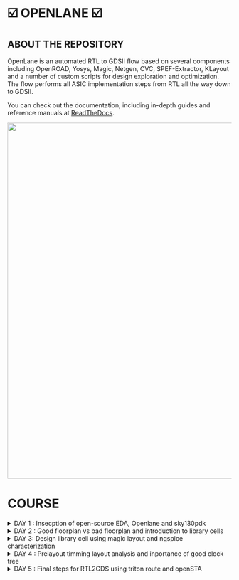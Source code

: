 # ☑️ OPENLANE ☑️

## ABOUT THE REPOSITORY
OpenLane is an automated RTL to GDSII flow based on several components including OpenROAD, Yosys, Magic, Netgen, CVC, SPEF-Extractor, KLayout and a number of custom scripts for design exploration and optimization. The flow performs all ASIC implementation steps from RTL all the way down to GDSII.

You can check out the documentation, including in-depth guides and reference manuals at [ReadTheDocs](https://openlane.readthedocs.io/).


<img src="https://github.com/Vinodkumar8318/Pes_Openlane_work/assets/142583979/b7591af9-cd28-4e59-abd4-c6a487935097" width=800 >


 # COURSE 
<details>
<summary> DAY 1 : Insecption of open-source EDA, Openlane and sky130pdk  </summary>
<br>

# 1) Introduction to QFN-48 Package,chip,pads,core,die,and IP's and Introduction to RISC-V

- Generally an Aurdino board or an FPGA board consists of an chip or processor inside it.
- The internal veiw of chip will be as below

![image](https://github.com/Vinodkumar8318/Pes_Openlane_work/assets/142583979/e360670e-f8d1-4ad0-89c5-5610e73a73e6)


![image](https://github.com/Vinodkumar8318/Pes_Openlane_work/assets/142583979/903374bb-7f68-429a-868f-f87c228b0d3c)


RISC-V is an open standard instruction set architecture based on established reduced instruction set computer principles. Unlike most other ISA designs, RISC-V is provided under royalty-free open-source licenses. 


![image](https://github.com/Vinodkumar8318/Pes_Openlane_work/assets/142583979/f911d452-d9a4-4226-976b-342f1c638536)





# 2) SOC Design and OpenLANE

## a) Components of open-source digital asic design**
 - Digital ASIC design, It mainly consists of
   - RTL IP's
   - EDA Tools
   - PDK Data

![image](https://github.com/Vinodkumar8318/Pes_Openlane_work/assets/142583979/aa667615-e543-40ba-adbd-77f215cb9ccf)
      

  - Open source digital ASIC design

![image](https://github.com/Vinodkumar8318/Pes_Openlane_work/assets/142583979/e8cdc897-6abe-422d-9e22-77ebbcf20177)

- What is PDK..?
  - Process Design Kit (PDK) Collection of files used to model a fabrication process for the EDA tools used to design an IC.
      - Process design rules : DRC,LVX,PEX
      - Device models
      - Digital standard cell Libraries
      - I/O libraries


 
## b) Simplified RTL2GDS Flow**

![image](https://github.com/Vinodkumar8318/Pes_Openlane_work/assets/142583979/3009c334-659e-4d09-89da-0314b20ba1db)

         1. Synthesis
         2. Floor planning and Power planning
         3. Placement 
         4. Clock tree synthsis (CTS)
         5. Routing 
         6. Sign off



## c) Introduction to Openlane ans strivechipsets**

   #### OPENLANE was started as an open-souce flow for a true Open source Tape-out experiment,
   #### STRIVES is a family of open everything socs.

   ![image](https://github.com/Vinodkumar8318/Pes_Openlane_work/assets/142583979/112a893f-0072-4018-88fa-10d6b07258ce)


   #### Goal of Openlane asic flow is :
    - Produce a clean GDSII with no humaninterventions
         - CLEAN means 
                - No LVS voilations
                - No DRC voilations
                - Timming voilations

    - Open Lane is tunned for the skywater 130nm open PDK .
    - Open lane is containerzied which means
                - Functional out of the box 
                - Instruction to built and run natevly with flow
    - Open lane has two mode of operation 
                - Atonomous 
                - Interative


## d) Introduction to Openlane Detailed ASIC flow design


   ![image](https://github.com/Vinodkumar8318/Pes_Openlane_work/assets/142583979/2d90d2e2-ba8a-48e9-bca7-b22d68195acc)

   
Here's a detailed ASIC design flow using OpenLane and the associated tools and software:

**1. Synthesis:** RTL code is synthesized into a gate-level netlist, optimizing for area, power, and timing.
   - **Tools/Software**: 
     - Yosys for synthesis.
     - ABC (A System for Sequential Synthesis and Verification) for technology mapping.
     - Cell libraries specific to the target process.
     - Yosys

       
**2. Floorplanning:** Define the chip's area and arrangement of major functional blocks.
   - **Tools/Software**: 
     - OpenROAD's TritonRoute for global placement.
     - Magic for floorplan visualization.
     - Chip floor planning - Partinioning the chip die between different system building blocks and place the I/O pads.
     - Macro floor planning - Dimensions, Pin locations, rows defination.
     - Power planning - It is typically assigned with multiple VDD and VSS (Power straps, Power pads, Power rings)
    
       
**3. Placement:** Position individual gates and standard cells optimally within the predefined areas.
   - **Tools/Software**: 
     - RePLace (REctangle PLACEr) for placement.
     - Magic for placement visualization.
     - Placement is usually done in 2 steps
              - Global placement
              - Detailed placement

       
**4. Clock Tree Synthesis:** Design a clock distribution network to ensure synchronous clock signals.
   - **Tools/Software**: 
     - OpenROAD's TritonCTS for clock tree synthesis.
    
     
**5. Routing:** Establish interconnections while adhering to design rules, optimizing for signal integrity and timing.
   - **Tools/Software**: 
     - FastRoute for global and detailed routing.
     - Magic for routing visualization.


**6. Design Rule Checking (DRC):**  Verify that the layout complies with manufacturing design rules.
   - **Tools/Software**: 
     - Magic for initial DRC checks.
     - OpenROAD's TritonRoute for DRC repair.


**7. Layout Versus Schematic (LVS) Verification:** Confirm that the physical layout matches the intended functionality described at the RTL level.
   - **Tools/Software**: 
     - Netgen for LVS checks.


**8. Parasitic Extraction:** Extract parasitic capacitance and resistance values from the layout for accurate timing analysis.
   - **Tools/Software**: 
     - QFlow's SPEF extraction tool for parasitic extraction.


**9. Static Timing Analysis (STA):** Analyze timing paths to ensure setup and hold time constraints are met.
    - **Tools/Software**: 
      - OpenSTA for static timing analysis.


**10. Physical Verification:** Perform a series of checks including DRC, LVS, and electrical rule checks (ERC).
    - **Tools/Software**: 
      - Magic for DRC and LVS checks.
      - Netgen for ERC checks.


**11. GDS2 Generation:** Convert the final layout data into GDS2 format for fabrication.
    - **Tools/Software**: 
      - Magic for GDS2 generation.Here's a detailed ASIC design flow using OpenLane and the associated tools and software:



#### Synthis exporation
![image](https://github.com/Vinodkumar8318/Pes_Openlane_work/assets/142583979/cebdad09-b756-41b7-978a-5207cda487f2)


#### Design exploration
  ![image](https://github.com/Vinodkumar8318/Pes_Openlane_work/assets/142583979/7d1b82d0-c25e-499d-a499-b265da46197a)


# 3) Open- Source EDA tools

#### Openlane Directory structure in detail

   - cd Desktop/
   - cd home/tools/
   - cd openlane_working_dir/
   - ls
   - cd openlane
   - docker
   - ./flow.tcl -interactive

![image](https://github.com/Vinodkumar8318/Pes_Openlane_work/assets/142583979/c888176e-1f70-442f-9cf7-84e865898911)


#### Design Preparation step

    - in openlane directory
    - package require openlane 0.9
    - prep -design picorv32a

![image](https://github.com/Vinodkumar8318/Pes_Openlane_work/assets/142583979/cc01cf5a-a7d6-44b7-86a5-065977e2eafb)


#### Review files after design synthsis and run synthsis

    - run_synthesis

![image](https://github.com/Vinodkumar8318/Pes_Openlane_work/assets/142583979/0e4690bd-42b7-4824-96e3-c6879a5e5654)


![image](https://github.com/Vinodkumar8318/Pes_Openlane_work/assets/142583979/550268eb-a857-49bb-89ba-5a99a0ab0262)


   - Here the counter d flipflop is **1613**
   - The number of cells is **14876**
   - The flop ration for our design will be 1613/14876 = 0.108
   - In percentage = 10.08 %

     
#### Openlane Project Github link Discription

https://github.com/efabless/openlane

[Back to COURSE](https://github.com/Vinodkumar8318/Pes_Openlane_work/tree/main#course)

</details>




<details>
<summary>DAY 2 : Good floorplan vs bad floorplan and introduction to library cells </summary>
<br>


# GOOD FLOORPLAN VS BAD FLORPLAN AND INTRODUCTION TO LIBRARY CELLS

## 1) CHIP FLOOR PLANNING CONSIDERATIONS

## L1) Utilization Factor and Aspect ratio

  ![image](https://github.com/Vinodkumar8318/Pes_Openlane_work/assets/142583979/3aef58ab-6ea3-4aec-9ea3-a1c5ed63b771)

    - Defining the width and height of the core and Die
    - Consider a netlist with 2 FF and 2 gates with the connections shown below


**STEP-1** Make the gates as a Squared box 

![image](https://github.com/Vinodkumar8318/Pes_Openlane_work/assets/142583979/4f09822c-6af6-42c8-a712-5ae75beed286)


**STEP-2** Find out the dimensions of the core and Die ( Dimensions of the standard cells )

![image](https://github.com/Vinodkumar8318/Pes_Openlane_work/assets/142583979/3e2a0161-d1df-470b-a65f-0163083508ad)


 #### For example 
  - Let us assume that each FF and Gates is on 1 cm breadth and 1cm height
  - Now Area of each standard cell will be will of 1 cm sq .
  - Allining tha area ocuupied the netlist in a in a single core .
  - Below the netlist will be fit into the core So it will be **100% utilization**
  - **Utilization factor** = Area occupied by the netlist / Total area ocuupied by the core.
  - where 4sq / 4sq = 1 . 
  - In this case when utilization factor = 1 , then the core is full no extra components can be added.
  - **Aspect ratoio** = Height / width , if it is 1 , it signifies that the core is square shaped.




## L2) Pre placed cells

![image](https://github.com/Vinodkumar8318/Pes_Openlane_work/assets/142583979/a005bcbc-a546-4648-b8a5-0e23ad8c1944)

  - Conisder a combinational block -> Gate level diagram.
  - Seperate that gate level diagram into two blocks.
  - Consider the multiple blocks are inside a Black box Now seperate the blackbox as two differnet IP's or Modules .
  - The Arrangements of the IP's in a chip is called as **Floor planning**.
  - The IP's will have an user defined loctions and they can be placed in a chip before the placement and rouiting is done hence these are calle as **Pre placed Cells**




## L3) Decoupling Capacitors

![image](https://github.com/Vinodkumar8318/Pes_Openlane_work/assets/142583979/1892d647-2b21-4e6a-8030-66ce9364f7cc)

  - For any signal to be considered as a Logic 0 and Logic 1, It should be within the NM range ( Either NML or NMH )
  - The area between the NML and NMH is called undefined area
  - So in order to maintain the signal to be in the NML or NMh **Decoupling capacitors** are used.
  - Decoupling capacitors are mainly used to maintain the signal are not inside the undefined area.
    



## L4) Power Planning

![Screenshot from 2023-09-14 12-58-34](https://github.com/Vinodkumar8318/Pes_Openlane_work/assets/142583979/ff16ed45-9495-49a6-b260-d3d194323738)

  - Insted of using individual VDD and VSS for multiple cells in a Block.
  - Suppose if there are four cells in a Block , Each cell having seperate VDD and VSS are called as **Power Planning**




## L5) Pin placement and Logical cell placement Blockage

![image](https://github.com/Vinodkumar8318/Pes_Openlane_work/assets/142583979/71f697d9-472c-4e79-a502-2f7001500a86)

  - Here consider a 4 set of circuts with input, clk and output,
  - Considering all 4 circuits together and placing on a chip in such a way that INPUTS should be at one side and OUTPUT should be at one side which helps us to make the connections easily.
  - So this process is called as **Pin placement**
  - Making sure that non of the automated routing tool should not be placed near the i/p and o/p cells it needs to block the cells This is called as **Logical cell placement Blockage**
    

**Pin Placement**

![image](https://github.com/Vinodkumar8318/Pes_Openlane_work/assets/142583979/e9a4597c-0d8b-4c75-a8a2-051b0ecb81c7)


**Logical cell placement Blockage**

![image](https://github.com/Vinodkumar8318/Pes_Openlane_work/assets/142583979/cf98ef58-1fb1-4de8-9767-064c70428a9c)





## L6) Steps to run Flopor planning using Openlane

      - These are the defalt Floorplans 
 
 ![image](https://github.com/Vinodkumar8318/Pes_Openlane_work/assets/142583979/490bb702-b125-4a02-8b91-f3b190a4580b)


 ![image](https://github.com/Vinodkumar8318/Pes_Openlane_work/assets/142583979/7d421dc9-ea0c-4250-ae6f-2d8598717d3b)


 ![image](https://github.com/Vinodkumar8318/Pes_Openlane_work/assets/142583979/e080bb6a-bb17-4001-a3f2-0774536b20b4)


## L7)

              - In the openlane shell

![image](https://github.com/Vinodkumar8318/Pes_Openlane_work/assets/142583979/382fb424-a1f7-46a5-981d-bf0aef5ba065)
              
              - To open the Floorplan we go to the required directory that is
                   > vsduser@vsdsquadron:~/Desktop/work/tools/openlane_working_dir/openlane/designs/picorv32a/runs/11-09_15-36/results/floorplan
              - Using the ```cd``` command.
              - Then we type the command:
                   > magic -T /home/vsduser/Desktop/work/tools/openlane_working_dir/pdks/sky130A/libs.tech/magic/sky130A.tech lef read ../../tmp/merged.lef def read picorv32a.floorplan.def &

              - The following layout is displayed

![image](https://github.com/Vinodkumar8318/Pes_Openlane_work/assets/142583979/6622214d-dac3-4cd8-b8d2-f3f30c095247)

              - We can press 's' and then 'v' to align the design to the center of the screen.

              - We can right click on the mouse and pess 'z' to zoom into a desired part.

![image](https://github.com/Vinodkumar8318/Pes_Openlane_work/assets/142583979/8fb90206-cd3c-4177-9936-09885389bc84)

              - We can check the details of the ports as follows
              - Hover over a port with your crosshair and press 's' on your keyboard
              - Now open the tkcon command window and type ```what```.
              - This will show you the details of the selected port.

![image](https://github.com/Vinodkumar8318/Pes_Openlane_work/assets/142583979/fbb5a5da-ce91-41fa-a23b-21eda8b68d5c)
             
              - If we zoom in a little more, we can see the tap cells.
              - They are present to prevent latch up conditions which occur in the CMOS devices

![image](https://github.com/Vinodkumar8318/Pes_Openlane_work/assets/142583979/540cc442-61e7-41f9-8075-276feb7f048f)

              - These are the standard cells that are used in the design




## 2) LIBRARY BINDING AND PLACEMENTS


### L1) Netlist binding and initial Place Design

       - Bind netlist with physical cells 
       - Here it defines about the shape and sixe of the standard cell
       - Each cells are defined only in either rectange shape or square shape 
       - In this example, 1 refers to NOT gate, 2 refers to AND gate.   [image 1]
       - Larger the cell size 
          > It has a least resistance path
          > Performes Faster
       - Once we have a Physical veiw of all cells, It is placed on the Floorplan according to the Netlist.  [image 2]

![image](https://github.com/Vinodkumar8318/Pes_Openlane_work/assets/142583979/42d823d6-4c27-4631-805e-7d8d972ab95a)


![image](https://github.com/Vinodkumar8318/Pes_Openlane_work/assets/142583979/f7ff1136-48b7-4e0f-81ea-6a4cbeba3222)



### L2 and L3) Optimize placement using estimate wire length and capacitance

        - When the cells are not extactly placed on the floorplan as in the netlist, If the relevant cells are not near to i/p or o/p.
        - Then estimation of wirelength and capacitance comes in.
        - Depending on the Capacitance and how far the cells are from input and output, Some **Buffers** are added in order to reduce the Wirelength and also to get a complete signal without any             lossses of signal ( but in cost of Area which can be minimized later )
    
          
![image](https://github.com/Vinodkumar8318/Pes_Openlane_work/assets/142583979/59d2d9da-75ca-4615-88e4-f0c0c9878509)


![image](https://github.com/Vinodkumar8318/Pes_Openlane_work/assets/142583979/efe1ae28-f0bd-4df2-aec4-b2316b7e3857)



### L4) Need for libraries and characterization 

        - Library characterization and modelling depends on some steps,
        - Logic synthesis  ->  Floor planning  ->  Placement  ->  Clock Tree synthesuis ( CTS )  ->  Routing 
        - The collection of all the standard cells are placed is one area which is referred as **Library**

        
![image](https://github.com/Vinodkumar8318/Pes_Openlane_work/assets/142583979/2c0629b1-a07e-45d8-a58a-3e865f7ff28f)



### L5) Congestion aware placement using replace
          - To view the placement we type
                   > run_placement
          - In the OpenLANE shell.

![image](https://github.com/Vinodkumar8318/Pes_Openlane_work/assets/142583979/18162a42-f288-4007-baba-6f759a9a6184)

          - This is the result displayed. As we can see the '/picorv32a.placement.def' file is read.

![image](https://github.com/Vinodkumar8318/Pes_Openlane_work/assets/142583979/5c9dc6ed-fc8e-4f8f-80c8-922a4f749991)

          - We move one directory up from the 'floorplan' folder using
                   > cd ../placement/

          - To view the placement design we use the command
                   > magic -T /home/vsduser/Desktop/work/tools/openlane_working_dir/pdks/sky130A/libs.tech/magic/sky130A.tech lef read ../../tmp/merged.lef def read picorv32a.placement.def

![image](https://github.com/Vinodkumar8318/Pes_Openlane_work/assets/142583979/a2807440-c80b-43c3-967d-e2c113fb44a4)

          - The above is displayed.
          - All these standard cells were present at the initial layout of the floorplan.

![image](https://github.com/Vinodkumar8318/Pes_Openlane_work/assets/142583979/c4f005a1-0ac8-4693-bf09-d920692c4f09)

          - If we zoom in we can see the placement of the standard cells in the standard cell rows.




## 3) CELL DESIGN AND CHARACTERIZATION FLOW

### L1) Inputs for cell Design Flow
       - For each standard cell (AND,NOR,INVERTER,FF ect) There are different cell design flow
       - Each Cell Design Flow consists of 3 steps:
               - Inputs ( which mainly consists of PDK's [ DRC and LVs rules, Spice models, library ect] )
               - Design Steps (this mainly invovles 3 steps)
                      - Circuit Design
                      - Layout Design 
                      - Charecterization
               - Outputs ( Outputs we get here is  CDL circuit description language )
               
   #### User defined specifications
       - Cell height = The seperation between the power rail and ground rail defines the cell height.
       - Supply voltage = A certain cell should be operated at a certain supply voltage which is defined by the Top level design
       - Metal Layer = Certain Libraries van be designed on a particular Metal Layer.
       - Pin Location = Library nedds to decide on the pins and the pin location where it needs to be placed.

               
### L2) Circuit Design step
      - There are teo steps involved in circuit design:
            > Implement the Function itself
            > Modelling the PMOS and NMOS transisters in such a way that the aspect ratio should be matched.
            
      
### L3) Layout Design step
      - Implimenting the PMOS and NMOS values into layout are called Layout Design 
      - Steps involved in the layout design are:
           - Get the function implimented through the MOS transistors
           - Get a PMOS network graph and NMOS network graph
           - Obtain Euler's Path and draw a Stick Diagram
           - Convert the stick diagram into a proper Layout diagram
           - EXtract the paracetics from the layout and CHaracterize it interms of Timmings.

           
### L4) Typical Charaterization Flow
     - Steps involved in the characteriztion flow are :
           - Read in the Model Files
           - Read the extracted spice netlist
           - Define how to recongnise the behaviorur of the buffer
           - Read the subcircuits of the inverters 
           - Attach the neccessary Power source
           - Apply the stimulus
           - Provide the neccessary output capacitance
           - Provide the necessary simulation command.
           - Feed in all the 1 to 8 steps to a configuration file ( GUNA )


![image](https://github.com/Vinodkumar8318/Pes_Openlane_work/assets/142583979/0628a4c9-b6ec-4321-8d47-738c8892cd6a)


![image](https://github.com/Vinodkumar8318/Pes_Openlane_work/assets/142583979/0f0ba7e0-0b4c-4f67-87d7-b4256aaecca4)


![image](https://github.com/Vinodkumar8318/Pes_Openlane_work/assets/142583979/64a04551-d324-4641-ae5b-d285bfc35305)



## 4) GENERAL TIMMING CHARECTERIZATION PARAMETERS

### L1) Timming Threshold definations
      - Timming Threshold Definations
          - slew_low_rise_thr
          - slew_high_rise_thr
          - slew_low_fall_thr
          - slew_high_fall_thr
          - in_rise_thr
          - in_fall_thr
          - out_rise_thr
          - out_fall_thr

![image](https://github.com/Vinodkumar8318/Pes_Openlane_work/assets/142583979/785c4894-f56c-49f5-8967-64d8186ea5b3)


![image](https://github.com/Vinodkumar8318/Pes_Openlane_work/assets/142583979/7059e853-ae6d-4d3e-983d-6d60f1643bbe)


         
### L2) Propogation delay and transition time

**Propagation Delay**
The time difference between when the transitional input reaches 50% of its final value and when the output reaches 50% of its final value.
     
     - There should be no negative delay in the charecterization, This can be taken care by setting a proper threshold point.

```
    Propagation delay = time(out_fall_thr)-time(in_rise_thr)

```
![image](https://github.com/Vinodkumar8318/Pes_Openlane_work/assets/142583979/ad875fdb-f7fb-42e2-967e-307273173e1c)


![image](https://github.com/Vinodkumar8318/Pes_Openlane_work/assets/142583979/00e224cb-ad87-4d70-b4a5-ff520bede55d)


**Transition Time**
The time it takes the signal to move between states is the transition time , where the time is measured between 10% and 90% or 20% to 80% of the signal levels.

```
Rise transition time = time(slew_high_rise_thr) - time (slew_low_rise_thr)
```

```
Fall transition time = time(slew_high_fall_thr) - time (slew_low_fall_thr)
```

![image](https://github.com/Vinodkumar8318/Pes_Openlane_work/assets/142583979/0bc19251-9424-4e08-a7f4-c5fae5bc5072)



[Back to COURSE](https://github.com/Vinodkumar8318/Pes_Openlane_work/tree/main#course)

</details>
<details>
<summary>DAY 3: Design library cell using magic layout and ngspice characterization </summary>
<br>

# 1) LABS FOR CMOS INVERTER NGSPICE SIMULATIONS

   ### L1) IO Placer revision
   
   ### L2) Spice deck creation for CMOS inverter
             - Create a SPICE DECK first
             - > Connectivity information about the netlist
             - > Set a component values
             - > Identify the nodes
             - > Name the nodes


![image](https://github.com/Vinodkumar8318/Pes_Openlane_work/assets/142583979/954992d0-3bc7-4472-9da6-4d421e22b52b)


             SPICE DECK = ***Model description***
                          ***Netlist Description***
                          M1 out in vdd vdd pmos w=0.375u L=0.25u
                          M2 out in 0 0 nmos w=0.375u L=0.25u
                          
                          cload out 0 10f

                          Vdd vdd 0 2.5
                          Vin in 0 2.5
                          
                          *** Simulation commands ***
                          .op
                          .dc Vin0 0 2.5 0.05

                          *** .include tsmc_0.25um_model.mod ***
                          .LIB "tsmc_0.25um_model.mod" CMOS_MODELS
                          .end
                          
                          
![image](https://github.com/Vinodkumar8318/Pes_Openlane_work/assets/142583979/a0d82108-57f3-4a8e-b48d-738fd9455ed1)


![image](https://github.com/Vinodkumar8318/Pes_Openlane_work/assets/142583979/0da222fd-69e1-4669-b815-c301ba82f4d0)
 
   
   ### L3) Spice simulation lab for cmos inverter
                  - Spice simulation for a particular specification
                  
![image](https://github.com/Vinodkumar8318/Pes_Openlane_work/assets/142583979/6e63ed80-6cad-4f4a-9602-34ded2360357)


![image](https://github.com/Vinodkumar8318/Pes_Openlane_work/assets/142583979/d679273d-4f95-4d47-bab0-1246d5ffe000)


   ### L4) Switchin threshold vm
            - The CMOS on the right side has a bigger size than the one on the left.
            - These waveforms tell us that the CMOS is a very robust device. The characteristics of the CMOS are maintained across a variety of sizes.
            - The arrow is pointing to the point where 'Vin = Vout'.

![image](https://github.com/Vinodkumar8318/Pes_Openlane_work/assets/142583979/ceeebacd-4ae3-475b-af6e-d4e4570e9566)
            - Above graph gives details on each point and its significance
            
![image](https://github.com/Vinodkumar8318/Pes_Openlane_work/assets/142583979/8373d80c-5fe4-4bcf-b35f-c218f83439bb)


         - 
   ### L6) Lab steps to gitclone vsdstd cell design
            - We need to perform a git clone here from a repository that we require, to do the future labs.
            - We can type the following command
                  ```
                  git clone https://github.com/nickson-jose/vsdstdcelldesign.git
                  ```

            - Now we need to copy the 'sky130A.tech' file into the directory we just cloned
            - We can do this by using
                  ```
                  cp sky130A.tech /home/vsduser/Desktop/work/tools/openlane_working_dir/openlane/vsdstdcelldesign
                  ```
                  ```
                  magic -T sky130A.tech sky130_inv.mag & 
                  ```  
             in the follwoing directory shown in the figure

![image](https://github.com/AniruddhaN2203/pes_pd/assets/142299140/c0cefbbc-dfd8-40b0-859e-3603e5589416)



  
## 2) INCEPTION OF LAYOUT CMOS FABRICATION PROCESS

### L1) Create Active Regions
           - Selecting a subsrate ( p-type, High resistivity, Doping level,oreintation )
           - Creating active region for transistors
                     - Step1 -> Deposit the kayer of photo resist
                     - Step2 -> Mask1 the region (protecting)
                     - Step3 -> So the UV rays doesnt hit the photoresist layer which is under Mask.
                     - Step4 -> Silicon layer is etched off in the Non masking region.
                     - Step5 -> Remove the Photoresist
                     - Step6 -> Placed in an oxidation furnance
                     - Step7 -> Isolation area will be created This process is called as LOCUS.

![image](https://github.com/Vinodkumar8318/Pes_Openlane_work/assets/142583979/bed3cb8f-55d9-43bb-900c-f99eff654df9)


![image](https://github.com/Vinodkumar8318/Pes_Openlane_work/assets/142583979/efe68587-e3f3-407b-ac55-4e7a50367459)


### L2) Formation of N-well and P-well
                   - Step1 -> Photoresist the Layer
                   - Step2 -> Mask2 in the required region
                   - Step3 -> Expose the photoresist to UV rays
                   - Step4 -> Non masking area will be wanished
                   - Step5 -> Create a P-well ,It is created by using BORON
                   - Step6 -> Create a N-well ,It is created by using Phosphorous
                   - Step7 -> Take the complete structure into High Temperature Furnace
                   - Step8 -> This diffuses the wells and make proper n-well and p-well, This is called as twin tub process

![image](https://github.com/Vinodkumar8318/Pes_Openlane_work/assets/142583979/d83b05f8-adc1-41d4-b455-bf37e3667804)


![image](https://github.com/Vinodkumar8318/Pes_Openlane_work/assets/142583979/e56c93fe-5afe-4ac4-b15e-887f9c99874d)


### L3) Formation of gate terminal
                   - Step1 -> Gate formation involves depositing a gate oxide
                   - Step2 -> Defining gate patterns using photolithography
                   - Step3 -> Depositing gate material
                   - Step4 -> Etching to create gates
                   - Step5 -> Doping the substrate and insulating the gates.

![image](https://github.com/Vinodkumar8318/Pes_Openlane_work/assets/142583979/52c6eeaa-9910-453b-b130-3cab4b728f1a)


![image](https://github.com/Vinodkumar8318/Pes_Openlane_work/assets/142583979/c37e64fa-802e-4db3-8bb0-55952be93be4)


### L4) Ligtly dopped drain (LDD) formation
                   - Lightly doped drain (LDD) formation involves implanting the drain and source regions of a MOSFET transistor with a lighter concentration of dopants to reduce hot 
                     electron effect and short channel effect and enhance device performance.
                   - Doing both  n+ impantation and p+ implantation.
                   - It involves plasma etching here
                   
 ![image](https://github.com/Vinodkumar8318/Pes_Openlane_work/assets/142583979/34f83ae3-dea6-4e6d-b049-46d2c3028048)


 ![image](https://github.com/Vinodkumar8318/Pes_Openlane_work/assets/142583979/62580c2e-af68-408f-8bfa-347d043ab5fe)

                            
### L5) Source and drain formation
                  - Source and drain formation in a MOSFET transistor typically involves doping the silicon substrate with chemicals such as arsenic or phosphorous for n-type regions 
                  (source and drain) and boron for p-type regions (source and drain).
                  - Here the source and drain are done by using ARSENIC method
                  - High temperature annealing is performed.

![image](https://github.com/Vinodkumar8318/Pes_Openlane_work/assets/142583979/79dd4508-6eca-4f86-bd6f-5c1240e692bf)


![image](https://github.com/Vinodkumar8318/Pes_Openlane_work/assets/142583979/3d2cc62f-0453-4712-9940-1b7215b5038d)


### L6) Local interconnect formation
                  - Steps to form Contacts and Interconnects(local) 
                      - Step1 -> Titanium is deposited with a process known as sputtering. 
                      - Step2 -> Wafer is heated to about 650 - 700 C in an N2 ambient furnace for 60 seconds. 
                      - Step3 -> TiSi2 contacts are formed.  TiN is also formed used for local communication. 
                      - Step4 -> TiN is etched using RCA cleaning.

![image](https://github.com/Vinodkumar8318/Pes_Openlane_work/assets/142583979/b1d69f8c-29cf-4d31-b1e0-28116431d9d5)


![image](https://github.com/Vinodkumar8318/Pes_Openlane_work/assets/142583979/9d82ed40-e8b0-4d33-ba28-4c4a654c5084)
                      
### L7) Higher level metal formation
                 - Step1 -> Forming contacts and interconnects locally involves depositing a dielectric material like silicon dioxide
                 - Step2 -> Patterning it using photolithography
                 - Step3 -> Eetching contact holes 
                 - Step4 -> Depositing a barrier metal (e.g., titanium or titanium nitride)
                 - Step5 -> Filling with a conductor (e.g., aluminum or copper) using chemical vapor deposition (CVD)
                 - Step6 -> And then planarizing through chemical-mechanical polishing (CMP).

![image](https://github.com/Vinodkumar8318/Pes_Openlane_work/assets/142583979/25b8dee5-80c4-4f95-983e-cf41e29050c4)


![image](https://github.com/Vinodkumar8318/Pes_Openlane_work/assets/142583979/0fe538d7-15d7-4334-b1ae-80112146cf3c)


![image](https://github.com/Vinodkumar8318/Pes_Openlane_work/assets/142583979/cdc36969-8abe-473b-bbea-7fbf91b0a7e2)


### L8) Lab introduction to Sky130 basic layers layout and LEF using inverter

                - Now let us look at the layout of a CMOS inverter. To open this we type the command

![image](https://github.com/Vinodkumar8318/Pes_Openlane_work/assets/142583979/ffaeccd3-bc9d-4169-a71c-bd49ac46d11f)

                - Now run the command 
                     > magic -T sky130A.tech sky130_inv.mag &
                - The following layout will be displayed.

![image](https://github.com/Vinodkumar8318/Pes_Openlane_work/assets/142583979/ff9195c0-7445-4f75-bf56-0e9d3567196d)


                - We can get to know the details of the inverter by hovering the mouse cursor over it and pressing 's' on the keyboard. 
                - Then we can type what in the tkcon. 
                - Pressing 's' three times will show what parts are connected to the selected part.
                - We shall look at the difference between LEF and Layout. The above image is a Layout.
                - LEF represents abstract component data in a machine-readable format for IC libraries, while layout is the physical geometric arrangement 
                  of these components on a semiconductor chip.


                 
### L9) Lab steps to create std cell layout and extract spice netlist

![image](https://github.com/Vinodkumar8318/Pes_Openlane_work/assets/142583979/2d94dc13-23e4-4fba-be19-c7b4ce650e60)


                - DRC error can be veiwed on the tkcon
                - To extract Spice Netlist we perform the following steps in the tkcon window:


![image](https://github.com/Vinodkumar8318/Pes_Openlane_work/assets/142583979/93bac30d-c8a1-4445-afed-ffe79c083150)



                - We use the commands
                       > ext2spice cthresh 0 rthresh 0 -> this is done to copy the parasitic capacitances
                - The next command is
                       > ext2spice
                - We can see that a sky130_inv.spice file will be created


![image](https://github.com/Vinodkumar8318/Pes_Openlane_work/assets/142583979/72bccd1d-53f6-4576-9d5e-1495bd6b2173)


## 3) SKY130 TECH FILE LABS

### L1) Lab steps to create final SPICE deck using Sky130 tech
               - To start off we look at the minimum value of the layout window

![image](https://github.com/Vinodkumar8318/Pes_Openlane_work/assets/142583979/3348cb27-20ec-41cd-8cb7-6ca935e4cf47)


               -  We can use 'g' on the keyboard to activate the grid and after selecting a grid by right clicking on the mouse, we type box in tkcon window to check the 
                  minimum value of the layout window


![image](https://github.com/Vinodkumar8318/Pes_Openlane_work/assets/142583979/e51c812f-17b3-4aec-9494-a7ca47789b0b)

### L2) Lab steps to characterize inverter using sky130 model files
               - Next we need to open the spice file using the command
                        > gedit sky130_inv.spice
               - We need to configure it to the above specifications.
               - Characterize Inverter using Sky130 Models
               
![image](https://github.com/Vinodkumar8318/Pes_Openlane_work/assets/142583979/47956882-ed55-49c0-b44d-c74b9b35bd90)

               - We now plot the graph for output vs input sweeping the time.
               - We first use the command
                        > ngspice sky130_inv.spice
               - In the ngspice shell we use the command
                        > plot y vs time a
               - The following graph will be displayed

![image](https://github.com/Vinodkumar8318/Pes_Openlane_work/assets/142583979/c84ab36b-f69f-4522-ae24-0e991cdcb186)


![image](https://github.com/Vinodkumar8318/Pes_Openlane_work/assets/142583979/15043af9-98b3-4240-9e95-3bab51d89998)


![image](https://github.com/Vinodkumar8318/Pes_Openlane_work/assets/142583979/7253702f-ef83-4dee-be43-8836d566c4fd)

#### Rise Time -> time taken to rise from 20% to 80% of the max value -> 2.25075e-09 - 2.184e-09 = 0.006675e-09 s.


![image](https://github.com/Vinodkumar8318/Pes_Openlane_work/assets/142583979/a2bbacc2-2fc3-4a0d-a479-83a7c0389344)


![image](https://github.com/Vinodkumar8318/Pes_Openlane_work/assets/142583979/0e30da76-0999-4ab1-a3f6-9f7984f4a64a)

#### Propogation Delay/Cell Rise Delay -> 2.21379e-09 - 2.15e-09 = 0.06379e-09 s.


### L3) Lab introduction to Sky130 pdk's and steps to download labs
               - Enter the command
                       > wget http://opencircuitdesign.com/open_pdks/archive/drc_tests.tgz
               - Move the fikes into the desktop using the below command
                       > mv drc_tests.tgz Desktop/
               - Extract the file using the folloeing command
                       > tar xfz drc_tests.tgz 
               - Check the files inside it using ls command

![image](https://github.com/Vinodkumar8318/Pes_Openlane_work/assets/142583979/a3efcb42-3468-44a8-ba79-b0a972615736)



![image](https://github.com/Vinodkumar8318/Pes_Openlane_work/assets/142583979/8a72b6d9-47e0-4232-be72-5e1cb4bc6610)
    
     
    
### L5) Lab introduction to Magic and steps to load Sky130 tech-rules

            - To open the software we type
                 > magic -d XR

![image](https://github.com/Vinodkumar8318/Pes_Openlane_work/assets/142583979/c5c111f9-de69-4615-852c-320067d29161)

![image](https://github.com/Vinodkumar8318/Pes_Openlane_work/assets/142583979/f1f51fc8-8a43-4ca4-8610-e834870977c3)

            - Selct M3 by clicking left an right button in the mouse , select an area M3
            - And then tpe this command in the tkcon window It shows a DRC error 
                 > drc why
                   
![image](https://github.com/Vinodkumar8318/Pes_Openlane_work/assets/142583979/7af2afdf-0c94-4a7a-9a54-0ee3b8fd16e5)

            - To add contact cuts to metal3, first select an area using left and right click. Then hovering 
                over the m3contact we click middle mouse button.
            - To check the black boxes inside this, Type the following command 
                 > cif see VIA2

![image](https://github.com/Vinodkumar8318/Pes_Openlane_work/assets/142583979/c2aee3f7-f35d-439b-a8c7-492aff5a56ba)



### L6) Lab exercise to fix poly.9 error in Sky130 tech-file
       - In magic file type the following command
            > load poly
       - There will a diff between the spacing of poly.9 
       - In order to over come this we need to sort the DRC error

![image](https://github.com/Vinodkumar8318/Pes_Openlane_work/assets/142583979/c1065d5c-547e-40c7-84e6-08c7689d1994)

       - There is a DRC error in the poly.mag file in 'poly.9'.
       - Open the sky130A.tech file in the editor and make the following changes
             > vi sky130A.tech 
       - Add this line in the editor 
             >  spacing xhrpoly,uhrpoly,xpc allpolynonres 480 touching_illegal \
                     "xhrpoly/uhrpoly resistor spacing to diffusion < %d (poly.9)"

             > spacing npres allpolynonres 480 touching_illegal \
                     "poly.resistor spacing to N-tap < %d (poly.9)"
              
![image](https://github.com/Vinodkumar8318/Pes_Openlane_work/assets/142583979/c1ea1ff1-9c76-44ba-b674-517ca947dcc6)

![image](https://github.com/Vinodkumar8318/Pes_Openlane_work/assets/142583979/8b6b7bc1-aa00-49ca-8a53-526dd57b0b5b)

      - Now open the tkcon window and type 
            > tech load sky130A.tech
            > drc check 
      - Now we can see that the DRC eroor will be solved 
      
![image](https://github.com/Vinodkumar8318/Pes_Openlane_work/assets/142583979/03a0b4ee-1598-4c77-b36c-3b104fe7c919)
  

### L8) Lab challenge exercise to describe DRC error as geometrical construct
      - Now we open the nmwell.mag file
      - Open the tkcon window and type the following command
           > cif ostyle drc
           > cif see dnwell_shrink
           > cif see nwell_missing
     - The following window appears

![image](https://github.com/Vinodkumar8318/Pes_Openlane_work/assets/142583979/4e033c6d-d5f7-4d5c-94af-cd5bff63ae19)


### L9) Lab challenge to find missing or incorrect rules and fix them
       - Add nsubstratencontact somwhere into the nwell

![image](https://github.com/Vinodkumar8318/Pes_Openlane_work/assets/142583979/bdda61a6-cdb9-4604-a666-ab2900f6e4a5)
      
       - And then make these changes in the editor file
          > cifmaxwidth nwell_untapped 0 bend_illegal \
              "Nwell missing tap (nwell.4)"

![image](https://github.com/Vinodkumar8318/Pes_Openlane_work/assets/142583979/b6cb691f-3c9c-4e1f-a57f-49a0d99f3961)

       - type the following commands in the editor file
          > templayer nwell_tapped
            bloat all nsc nwell
          > templayer nwell_untapped nwell
            and-not nwell_tapped
          
![image](https://github.com/Vinodkumar8318/Pes_Openlane_work/assets/142583979/13b35669-46d9-4629-a8f4-504bbb9bc8e6)

          > variants (full)
            cifmaxwidth nwell_untapped 0 bend_illegal \
              "Nwell missing tap (nwell.4)"
            variants *
            
![image](https://github.com/Vinodkumar8318/Pes_Openlane_work/assets/142583979/03fc9f68-758a-4258-a3ad-e49cb7d601d7)

      - Type the following commands in the tkcon window
            > tech load sky130A.tech
            > drc check
            > drc style drc(full)
            > drc check
      - The following window will appear

![image](https://github.com/Vinodkumar8318/Pes_Openlane_work/assets/142583979/344181e2-f267-4dc8-9c81-fa483c743b63)

      - Now if we select 'nsubstratencontact' somwhere inside the cell The problrm is solved
       
![image](https://github.com/Vinodkumar8318/Pes_Openlane_work/assets/142583979/d0590dd2-8681-4c1b-a4cd-3a2c95b719c9)




[Back to COURSE](https://github.com/Vinodkumar8318/Pes_Openlane_work/tree/main#course)

</details>
<details>
<summary>DAY 4 : Prelayout timming layout analysis and inportance of good clock tree </summary>
<br>

## 1) TIMMING MODELLING USING DELAY TABLES

### Lab challenge to find missing or incorrect rules and fix them

![image](https://github.com/Vinodkumar8318/Pes_Openlane_work/assets/142583979/7caa9c46-1f7b-4c44-a849-d023b7d3dba9)

       - Converting grid info into Track info
       - Go to openlane directory / sky130_fd_sc_hd 
       - type less tracks.info

![image](https://github.com/Vinodkumar8318/Pes_Openlane_work/assets/142583979/b5bde9d6-5d95-4452-aec7-138935f5cefb)


![image](https://github.com/Vinodkumar8318/Pes_Openlane_work/assets/142583979/be3f5c92-6ef6-4ab2-8493-078e2ca01cc6)

      - Here 1st value indicates the offset and 2nd value indicates the pitch along provided direction

 
 ### Setting grid values using above file info

        - ext2spice 
        - help grid
        - grid 0.46um 0.34um 0.23um 0.17um

![image](https://github.com/Vinodkumar8318/Pes_Openlane_work/assets/142583979/5a6ae931-fa7f-4dc5-9624-489a53ffe754)


### Before grid vs After grid

![image](https://github.com/Vinodkumar8318/Pes_Openlane_work/assets/142583979/7caa9c46-1f7b-4c44-a849-d023b7d3dba9)


![image](https://github.com/Vinodkumar8318/Pes_Openlane_work/assets/142583979/bec49fed-8a12-4cf5-ae15-cb9fb811da01)


![image](https://github.com/Vinodkumar8318/Pes_Openlane_work/assets/142583979/592a608a-8bed-4c5c-b0e2-7abe6cb3a418)

        - From the above pic, its confirmed that the pins A and Y are at the intersection of X and Y tracks. So the first condition is met.
        - The PR boundary is taking 3 grids on width and 9 grids on height which says that the 2nd condition is also met



## GENERATION OF A LEF FILE
        - Once the layout is perfect we can generate the lef file
        - In the tkcon window type the following command to save the updated layout
              > save sky130_vsdinv.mag
        - once it is saved then go to the terminal window and the type 
              > magic -T sky130A.Tech sky130_vsdinv.mag &
        - A magic layout opens , In the tkcon window type 
              > lef write

![image](https://github.com/Vinodkumar8318/Pes_Openlane_work/assets/142583979/f249106d-9204-4870-9122-1c2b5707cbf2)

        - Once this is done lef file should be created in the vsd file

![image](https://github.com/Vinodkumar8318/Pes_Openlane_work/assets/142583979/a969dff8-b8e6-45fd-9827-7938aaa223fb)

        - To open the lif file type the below command in the terminal
              > less sky130_vsdinv.lef

![image](https://github.com/Vinodkumar8318/Pes_Openlane_work/assets/142583979/8b5a5093-f378-4373-b4cf-43decea2ff80)


![image](https://github.com/Vinodkumar8318/Pes_Openlane_work/assets/142583979/63a7e1f5-e878-48a3-91d3-0430f89a5a85)


## STEPS TO INCLUDE NEW STEPS IN THE SYNTHESIS

        - Open the picorv32a pwd in the terminal
        - copy the path 

![image](https://github.com/Vinodkumar8318/Pes_Openlane_work/assets/142583979/59c7483e-40b2-4d23-b7c7-123fac3364c7)

        - Go to the vsdstdcelldesign in the other terminal type 
              > cp sky130_vsdinv.lef /home/vsduser/Desktop/work/tools/openlane_working_dir/openlane/designs/picorv32a

![image](https://github.com/Vinodkumar8318/Pes_Openlane_work/assets/142583979/722778fc-c141-4d4d-b8f2-793d16a3f0eb)

        - Now if u check in the picorv terminal, the lef file will be copied 

![image](https://github.com/Vinodkumar8318/Pes_Openlane_work/assets/142583979/37de186e-57d2-4d89-a027-99fc34d1544e)

        - Modify the config.tcl by
             > vim config.tcl
        - In the design's config.tcl file add the below line to point to the lef location which is required during spice extraction.
               > set ::env(EXTRA_LEFS) [glob $::env(OPENLANE_ROOT)/designs/$::env(DESIGN_NAME)/src/*.lef]
        - Include the below command to include the additional lef into the flow:
               > set lefs [glob $::env(DESIGN_DIR)/src/*.lef]
               > add_lefs -src $lefs
        - Run the interactive mode 

 ![image](https://github.com/Vinodkumar8318/Pes_Openlane_work/assets/142583979/42df38b7-83e5-46dc-bd9f-ce4bc650e118)



## 3) CLOCK TREE SYNTHESIS TRITON CTS AND SIGNAL INTEGRITY
## 4) TIMMING ANALYSIS WITH REAL CLOCKS USING OPEN STA












[Back to COURSE](https://github.com/Vinodkumar8318/Pes_Openlane_work/tree/main#course)

</details>
<details>
<summary>DAY 5 : Final steps for RTL2GDS using triton route and openSTA </summary>
<br>

[Back to COURSE](https://github.com/Vinodkumar8318/Pes_Openlane_work/tree/main#course)
